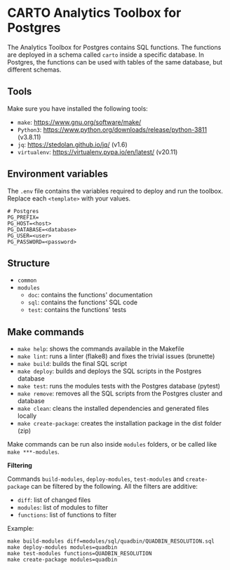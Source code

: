 # CARTO Analytics Toolbox for Postgres

The Analytics Toolbox for Postgres contains SQL functions. The functions are deployed in a schema called `carto` inside a specific database. In Postgres, the functions can be used with tables of the same database, but different schemas.

## Tools

Make sure you have installed the following tools:

- `make`: <https://www.gnu.org/software/make/>
- `Python3`: <https://www.python.org/downloads/release/python-3811> (v3.8.11)
- `jq`: <https://stedolan.github.io/jq/> (v1.6)
- `virtualenv`: <https://virtualenv.pypa.io/en/latest/> (v20.11)

## Environment variables

The `.env` file contains the variables required to deploy and run the toolbox. Replace each `<template>` with your values.

```
# Postgres
PG_PREFIX=
PG_HOST=<host>
PG_DATABASE=<database>
PG_USER=<user>
PG_PASSWORD=<password>
```

## Structure

- `common`
- `modules`
  - `doc`: contains the functions' documentation
  - `sql`: contains the functions' SQL code
  - `test`: contains the functions' tests

## Make commands

- `make help`: shows the commands available in the Makefile
- `make lint`: runs a linter (flake8) and fixes the trivial issues (brunette)
- `make build`: builds the final SQL script
- `make deploy`: builds and deploys the SQL scripts in the Postgres database
- `make test`: runs the modules tests with the Postgres database (pytest)
- `make remove`: removes all the SQL scripts from the Postgres cluster and database
- `make clean`: cleans the installed dependencies and generated files locally
- `make create-package`: creates the installation package in the dist folder (zip)

Make commands can be run also inside `modules` folders, or be called like `make ***-modules`.

**Filtering**

Commands `build-modules`, `deploy-modules`, `test-modules` and `create-package` can be filtered by the following. All the filters are additive:

- `diff`: list of changed files
- `modules`: list of modules to filter
- `functions`: list of functions to filter

Example:

```
make build-modules diff=modules/sql/quadbin/QUADBIN_RESOLUTION.sql
make deploy-modules modules=quadbin
make test-modules functions=QUADBIN_RESOLUTION
make create-package modules=quadbin
```
